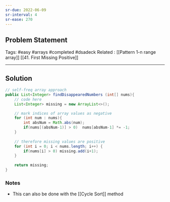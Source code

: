 ```yaml
---
sr-due: 2022-06-09
sr-interval: 4
sr-ease: 270
---
```


## Problem Statement


Tags:  #easy #arrays #completed #dsadeck 
Related : [[Pattern 1-n range array]] [[41. First Missing Positive]]



---

## Solution
``` java
// self-freq array approach
public List<Integer> findDisappearedNumbers (int[] nums){
	// code here
	List<Integer> missing = new ArrayList<>();

	// mark indices of array values as negative
	for (int num : nums){
		int absNum = Math.abs(num);
		if(nums[(absNum-1)] > 0)  nums[absNum-1] *= -1;
	}
	
	// therefore missing values are positive
	for (int i = 0; i < nums.length; i++) {
		if(nums[i] > 0) missing.add(i+1);
	}
	
	return missing;
}
```

### Notes
- This can also be done with the [[Cycle Sort]] method
